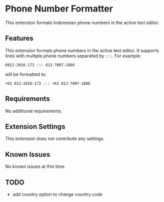 # Phone Number Formatter

This extension formats Indonesian phone numbers in the active text editor.

## Features

This extension formats phone numbers in the active text editor. It supports lines with multiple phone numbers separated by `:::`.
For example:

```
0812-2016-172 ::: 813-7007-1886
```

will be formatted to:

```
+62 812-2016-172 ::: +62 813-7007-1886
```

## Requirements

No additional requirements.

## Extension Settings

This extension does not contribute any settings.

## Known Issues

No known issues at this time.

## TODO

- add country option to change country code